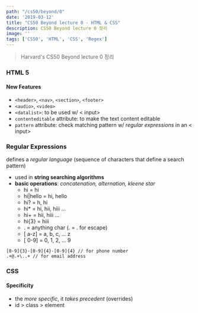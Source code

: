 ```yaml
---
path: "/cs50/beyond/0"
date: '2019-03-12'
title: "CS50 Beyond lecture 0 - HTML & CSS"
description: CS50 Beyond lecture 0 정리
image: ''
tags: ['CS50', 'HTML', 'CSS', 'Regex']
---
```

> Harvard's CS50 Beyond lecture 0 정리

### HTML 5

#### New Features
- `<header>`, `<nav>`, `<section>`, `<footer>`
- `<audio>`, `<video>`
- `<datalist>`: to be used w/ < input>
- `contenteditable` attribute: to make the text content editable
- `pattern` attribute: check matching pattern w/ _regular expressions_ in an < input>

### Regular Expressions
defines a _regular language_ (sequence of characters that define a search pattern)
- used in __string searching algorithms__
- __basic operations__: _concatenation, alternation, kleene star_
    - hi = hi
    - hi|hello = hi, hello
    - hi? = h, hi
    - hi* = hi, hii, hiii ...
    - hi+ = hii, hiii ...
    - hi{3} = hiii
    - . = anything char (. = \. for escape)
    - [ a-z] = a, b, c, ... z
    - [ 0-9] = 0, 1, 2, ... 9
```regex
[0-9]{3}-[0-9]{4}-[0-9]{4} // for phone number
.+@.+\..+ // for email address
```

### CSS

#### Specificity
- the _more specific_, it _takes precedent_ (overrides)
- id > class > element